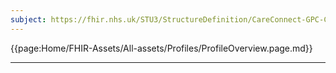 ```yaml
---
subject: https://fhir.nhs.uk/STU3/StructureDefinition/CareConnect-GPC-ClinicalImpression-1
---
```


{{page:Home/FHIR-Assets/All-assets/Profiles/ProfileOverview.page.md}}

---